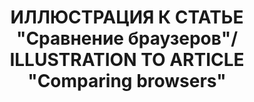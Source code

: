 ---
title: ИЛЛЮСТРАЦИЯ К СТАТЬЕ "Сравнение браузеров"/ ILLUSTRATION TO ARTICLE "Сomparing browsers"
image_path: /images/browsers.jpg
column: 3
---